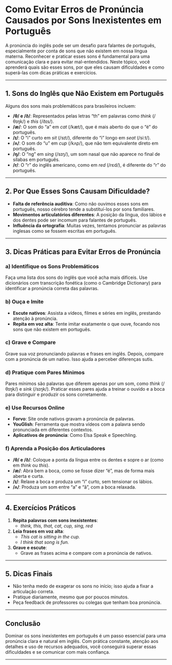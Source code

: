 
# Como Evitar Erros de Pronúncia Causados por Sons Inexistentes em Português

A pronúncia do inglês pode ser um desafio para falantes de português, especialmente por conta de sons que não existem em nossa língua materna. Reconhecer e praticar esses sons é fundamental para uma comunicação clara e para evitar mal-entendidos. Neste tópico, você aprenderá quais são esses sons, por que eles causam dificuldades e como superá-las com dicas práticas e exercícios.

---

## 1. Sons do Inglês que Não Existem em Português

Alguns dos sons mais problemáticos para brasileiros incluem:

- **/θ/ e /ð/**: Representados pelas letras “th” em palavras como *think* (/θɪŋk/) e *this* (/ðɪs/).
- **/æ/**: O som do “a” em *cat* (/kæt/), que é mais aberto do que o “é” do português.
- **/ɪ/**: O “i” curto em *sit* (/sɪt/), diferente do “i” longo em *seat* (/siːt/).
- **/ʌ/**: O som do “u” em *cup* (/kʌp/), que não tem equivalente direto em português.
- **/ŋ/**: O “ng” em *sing* (/sɪŋ/), um som nasal que não aparece no final de sílabas em português.
- **/r/**: O “r” do inglês americano, como em *red* (/rɛd/), é diferente do “r” do português.

---

## 2. Por Que Esses Sons Causam Dificuldade?

- **Falta de referência auditiva**: Como não ouvimos esses sons em português, nosso cérebro tende a substituí-los por sons familiares.
- **Movimentos articulatórios diferentes**: A posição da língua, dos lábios e dos dentes pode ser incomum para falantes de português.
- **Influência da ortografia**: Muitas vezes, tentamos pronunciar as palavras inglesas como se fossem escritas em português.

---

## 3. Dicas Práticas para Evitar Erros de Pronúncia

### a) Identifique os Sons Problemáticos

Faça uma lista dos sons do inglês que você acha mais difíceis. Use dicionários com transcrição fonética (como o Cambridge Dictionary) para identificar a pronúncia correta das palavras.

### b) Ouça e Imite

- **Escute nativos**: Assista a vídeos, filmes e séries em inglês, prestando atenção à pronúncia.
- **Repita em voz alta**: Tente imitar exatamente o que ouve, focando nos sons que não existem em português.

### c) Grave e Compare

Grave sua voz pronunciando palavras e frases em inglês. Depois, compare com a pronúncia de um nativo. Isso ajuda a perceber diferenças sutis.

### d) Pratique com Pares Mínimos

Pares mínimos são palavras que diferem apenas por um som, como *think* (/θɪŋk/) e *sink* (/sɪŋk/). Praticar esses pares ajuda a treinar o ouvido e a boca para distinguir e produzir os sons corretamente.

### e) Use Recursos Online

- **Forvo**: Site onde nativos gravam a pronúncia de palavras.
- **YouGlish**: Ferramenta que mostra vídeos com a palavra sendo pronunciada em diferentes contextos.
- **Aplicativos de pronúncia**: Como Elsa Speak e Speechling.

### f) Aprenda a Posição dos Articuladores

- **/θ/ e /ð/**: Coloque a ponta da língua entre os dentes e sopre o ar (como em *think* ou *this*).
- **/æ/**: Abra bem a boca, como se fosse dizer “é”, mas de forma mais aberta e curta.
- **/ɪ/**: Relaxe a boca e produza um “i” curto, sem tensionar os lábios.
- **/ʌ/**: Produza um som entre “a” e “â”, com a boca relaxada.

---

## 4. Exercícios Práticos

1. **Repita palavras com sons inexistentes**:  
   - *think, this, that, cat, cup, sing, red*
2. **Leia frases em voz alta**:  
   - *This cat is sitting in the cup.*
   - *I think that song is fun.*
3. **Grave e escute**:  
   - Grave as frases acima e compare com a pronúncia de nativos.

---

## 5. Dicas Finais

- Não tenha medo de exagerar os sons no início; isso ajuda a fixar a articulação correta.
- Pratique diariamente, mesmo que por poucos minutos.
- Peça feedback de professores ou colegas que tenham boa pronúncia.

---

## Conclusão

Dominar os sons inexistentes em português é um passo essencial para uma pronúncia clara e natural em inglês. Com prática constante, atenção aos detalhes e uso de recursos adequados, você conseguirá superar essas dificuldades e se comunicar com mais confiança.

---
```
